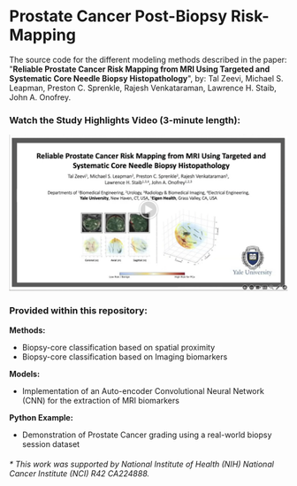 # Prostate Cancer Post-Biopsy Risk-Mapping
The source code for the different modeling methods described in the paper: "**Reliable Prostate Cancer Risk Mapping from MRI Using Targeted and Systematic Core Needle Biopsy Histopathology**", by: Tal Zeevi, Michael S. Leapman, Preston C. Sprenkle, Rajesh Venkataraman, Lawrence H. Staib, John A. Onofrey.

### **Watch the Study Highlights Video (3-minute length):**
[![Watch the video](https://github.com/talze/PCa-Risk-Map/blob/main/3-minute-video-image.png?raw=true)](https://drive.google.com/file/d/1FBYJZyJPncbLB15qYPBNKNs2eOnysyZR/view?usp=sharing)


### **Provided within this repository:**

**Methods:**
- Biopsy-core classification based on spatial proximity
- Biopsy-core classification based on Imaging biomarkers

**Models:** 
- Implementation of an Auto-encoder Convolutional Neural Network (CNN) for the extraction of MRI biomarkers

**Python Example:** 
- Demonstration of Prostate Cancer grading using a real-world biopsy session dataset



###### * This work was supported by National Institute of Health (NIH) National Cancer Institute (NCI) R42 CA224888.

